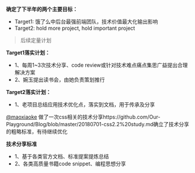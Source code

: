 **确定了下半年的两个主要目标：**
  - Target1: 饿了么中后台最强前端团队，技术价值最大化输出影响
  - Target2: hold more project, hold important project
  > 后续定量计划

**Target1落实计划：**
  - 1、每周1~3次技术分享、code review或针对技术难点痛点集思广益提出合理解决方案
  - 2、婉玉提出读书会，由她负责策划推行
  
**Target2落实计划：**
  - 1、老项目总结应用技术优化点，落实到文档，用于传承及分享

[@maoxiaoke](https://github.com/maoxiaoke) 做了一次css相关的技术分享https://github.com/Our-Playground/Blog/blob/master/20180701-css2.2%20study.md确立了技术分享的粗略标准，有待继续优化

**技术分享标准**
  - 1、基于各类官方文档、标准提案提炼总结
  - 2、各类高质量书籍code snippet、编程思想分享

